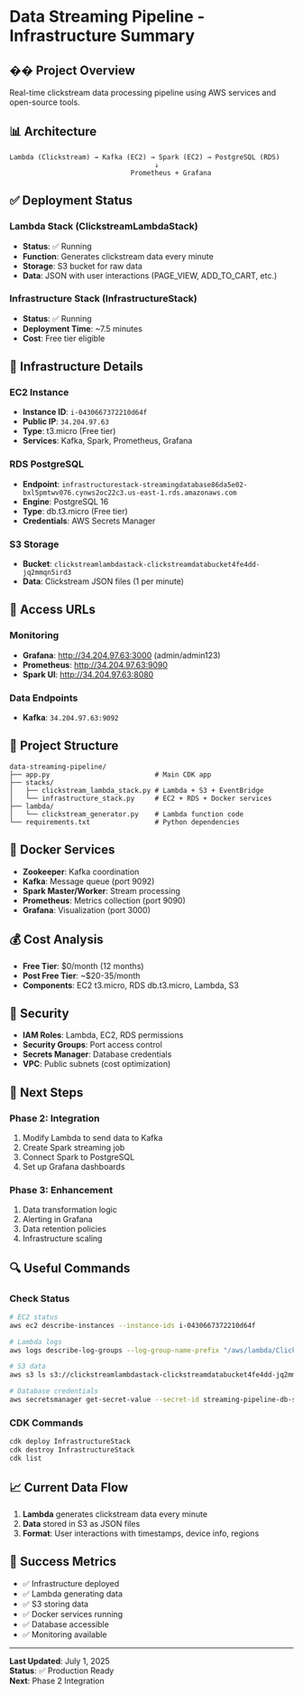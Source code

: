 # Data Streaming Pipeline - Infrastructure Summary

## ��️ Project Overview
Real-time clickstream data processing pipeline using AWS services and open-source tools.

## 📊 Architecture
```
Lambda (Clickstream) → Kafka (EC2) → Spark (EC2) → PostgreSQL (RDS)
                                    ↓
                              Prometheus + Grafana
```

## ✅ Deployment Status

### Lambda Stack (ClickstreamLambdaStack)
- **Status**: ✅ Running
- **Function**: Generates clickstream data every minute
- **Storage**: S3 bucket for raw data
- **Data**: JSON with user interactions (PAGE_VIEW, ADD_TO_CART, etc.)

### Infrastructure Stack (InfrastructureStack)
- **Status**: ✅ Running
- **Deployment Time**: ~7.5 minutes
- **Cost**: Free tier eligible

## 🏢 Infrastructure Details

### EC2 Instance
- **Instance ID**: `i-0430667372210d64f`
- **Public IP**: `34.204.97.63`
- **Type**: t3.micro (Free tier)
- **Services**: Kafka, Spark, Prometheus, Grafana

### RDS PostgreSQL
- **Endpoint**: `infrastructurestack-streamingdatabase86da5e02-bxl5pmtwv076.cynws2oc22c3.us-east-1.rds.amazonaws.com`
- **Engine**: PostgreSQL 16
- **Type**: db.t3.micro (Free tier)
- **Credentials**: AWS Secrets Manager

### S3 Storage
- **Bucket**: `clickstreamlambdastack-clickstreamdatabucket4fe4dd-jq2mmqn5ird3`
- **Data**: Clickstream JSON files (1 per minute)

## 🔗 Access URLs

### Monitoring
- **Grafana**: http://34.204.97.63:3000 (admin/admin123)
- **Prometheus**: http://34.204.97.63:9090
- **Spark UI**: http://34.204.97.63:8080

### Data Endpoints
- **Kafka**: `34.204.97.63:9092`

## 📁 Project Structure
```
data-streaming-pipeline/
├── app.py                          # Main CDK app
├── stacks/
│   ├── clickstream_lambda_stack.py # Lambda + S3 + EventBridge
│   └── infrastructure_stack.py     # EC2 + RDS + Docker services
├── lambda/
│   └── clickstream_generator.py    # Lambda function code
└── requirements.txt                # Python dependencies
```

## 🐳 Docker Services
- **Zookeeper**: Kafka coordination
- **Kafka**: Message queue (port 9092)
- **Spark Master/Worker**: Stream processing
- **Prometheus**: Metrics collection (port 9090)
- **Grafana**: Visualization (port 3000)

## 💰 Cost Analysis
- **Free Tier**: $0/month (12 months)
- **Post Free Tier**: ~$20-35/month
- **Components**: EC2 t3.micro, RDS db.t3.micro, Lambda, S3

## 🔐 Security
- **IAM Roles**: Lambda, EC2, RDS permissions
- **Security Groups**: Port access control
- **Secrets Manager**: Database credentials
- **VPC**: Public subnets (cost optimization)

## 🚧 Next Steps

### Phase 2: Integration
1. Modify Lambda to send data to Kafka
2. Create Spark streaming job
3. Connect Spark to PostgreSQL
4. Set up Grafana dashboards

### Phase 3: Enhancement
1. Data transformation logic
2. Alerting in Grafana
3. Data retention policies
4. Infrastructure scaling

## 🔍 Useful Commands

### Check Status
```bash
# EC2 status
aws ec2 describe-instances --instance-ids i-0430667372210d64f

# Lambda logs
aws logs describe-log-groups --log-group-name-prefix "/aws/lambda/ClickstreamLambdaStack"

# S3 data
aws s3 ls s3://clickstreamlambdastack-clickstreamdatabucket4fe4dd-jq2mmqn5ird3/clickstream/

# Database credentials
aws secretsmanager get-secret-value --secret-id streaming-pipeline-db-secret
```

### CDK Commands
```bash
cdk deploy InfrastructureStack
cdk destroy InfrastructureStack
cdk list
```

## 📈 Current Data Flow
1. **Lambda** generates clickstream data every minute
2. **Data** stored in S3 as JSON files
3. **Format**: User interactions with timestamps, device info, regions

## 🎯 Success Metrics
- ✅ Infrastructure deployed
- ✅ Lambda generating data
- ✅ S3 storing data
- ✅ Docker services running
- ✅ Database accessible
- ✅ Monitoring available

---

**Last Updated**: July 1, 2025  
**Status**: ✅ Production Ready  
**Next**: Phase 2 Integration 